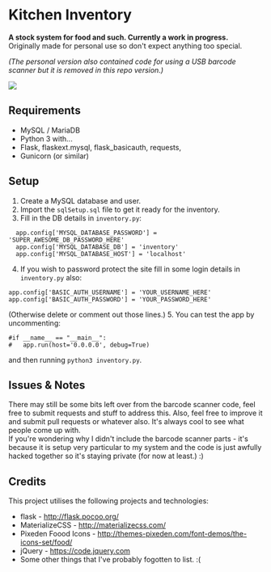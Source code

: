 # Kitchen Inventory

**A stock system for food and such. Currently a work in progress.**  
Originally made for personal use so don't expect anything too special.

_(The personal version also contained code for using a USB barcode scanner but it is removed in this repo version.)_

![](https://i.imgur.com/4YBlx2e.png)

## Requirements
- MySQL / MariaDB
- Python 3 with...
- Flask, flaskext.mysql, flask_basicauth, requests, 
- Gunicorn (or similar)

## Setup
1. Create a MySQL database and user.
2. Import the `sqlSetup.sql` file to get it ready for the inventory.
3. Fill in the DB details in `inventory.py`:
```app.config['MYSQL_DATABASE_USER'] = 'inventory'
  app.config['MYSQL_DATABASE_PASSWORD'] = 'SUPER_AWESOME_DB_PASSWORD_HERE'
  app.config['MYSQL_DATABASE_DB'] = 'inventory'
  app.config['MYSQL_DATABASE_HOST'] = 'localhost'
```    
4. If you wish to password protect the site fill in some login details in `inventory.py` also:
```
app.config['BASIC_AUTH_USERNAME'] = 'YOUR_USERNAME_HERE'
app.config['BASIC_AUTH_PASSWORD'] = 'YOUR_PASSWORD_HERE'
```
(Otherwise delete or comment out those lines.)
5. You can test the app by uncommenting:
```
#if __name__ == "__main__":
#	app.run(host='0.0.0.0', debug=True)
```
and then running `python3 inventory.py`.

## Issues & Notes
There may still be some bits left over from the barcode scanner code, feel free to submit requests and stuff to address this. Also, feel free to improve it and submit pull requests or whatever also. It's always cool to see what people come up with.  
If you're wondering why I didn't include the barcode scanner parts - it's because it is setup very particular to my system and the code is just awfully hacked together so it's staying private (for now at least.)
:)

## Credits
This project utilises the following projects and technologies:
- flask - http://flask.pocoo.org/
- MaterializeCSS - http://materializecss.com/
- Pixeden Foood Icons - http://themes-pixeden.com/font-demos/the-icons-set/food/
- jQuery - https://code.jquery.com
- Some other things that I've probably fogotten to list. :(

